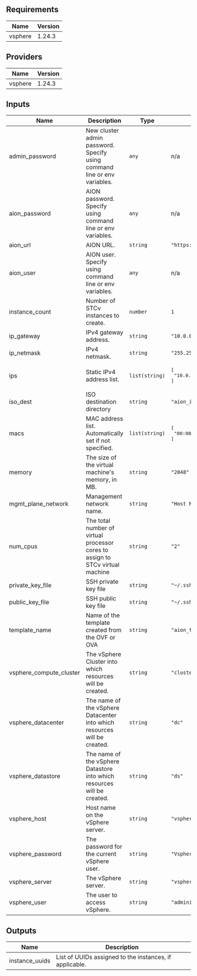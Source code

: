 <!-- BEGINNING OF PRE-COMMIT-TERRAFORM DOCS HOOK -->
## Requirements

| Name | Version |
|------|---------|
| vsphere | 1.24.3 |

## Providers

| Name | Version |
|------|---------|
| vsphere | 1.24.3 |

## Inputs

| Name | Description | Type | Default | Required |
|------|-------------|------|---------|:--------:|
| admin\_password | New cluster admin password. Specify using command line or env variables. | `any` | n/a | yes |
| aion\_password | AION password. Specify using command line or env variables. | `any` | n/a | yes |
| aion\_url | AION URL. | `string` | `"https://spirent.spirentaion.com"` | no |
| aion\_user | AION user. Specify using command line or env variables. | `any` | n/a | yes |
| instance\_count | Number of STCv instances to create. | `number` | `1` | no |
| ip\_gateway | IPv4 gateway address. | `string` | `"10.0.0.1"` | no |
| ip\_netmask | IPv4 netmask. | `string` | `"255.255.255.0"` | no |
| ips | Static IPv4 address list. | `list(string)` | <pre>[<br>  "10.0.0.11"<br>]</pre> | no |
| iso\_dest | ISO destination directory | `string` | `"aion_iso"` | no |
| macs | MAC address list.  Automatically set if not specified. | `list(string)` | <pre>[<br>  "00:00:00:11:22:33"<br>]</pre> | no |
| memory | The size of the virtual machine's memory, in MB. | `string` | `"2048"` | no |
| mgmt\_plane\_network | Management network name. | `string` | `"Host Network"` | no |
| num\_cpus | The total number of virtual processor cores to assign to STCv virtual machine | `string` | `"2"` | no |
| private\_key\_file | SSH private key file | `string` | `"~/.ssh/id_rsa"` | no |
| public\_key\_file | SSH public key file | `string` | `"~/.ssh/id_rsa.pub"` | no |
| template\_name | Name of the template created from the OVF or OVA | `string` | `"aion_template"` | no |
| vsphere\_compute\_cluster | The vSphere Cluster into which resources will be created. | `string` | `"cluster1"` | no |
| vsphere\_datacenter | The name of the vSphere Datacenter into which resources will be created. | `string` | `"dc"` | no |
| vsphere\_datastore | The name of the vSphere Datastore into which resources will be created. | `string` | `"ds"` | no |
| vsphere\_host | Host name on the vSphere server. | `string` | `"vsphere-01.spirentcom.com"` | no |
| vsphere\_password | The password for the current vSphere user. | `string` | `"VspherePassword"` | no |
| vsphere\_server | The vSphere server. | `string` | `"vsphere.spirentcom.com"` | no |
| vsphere\_user | The user to access vSphere. | `string` | `"administrator@vsphere.local"` | no |

## Outputs

| Name | Description |
|------|-------------|
| instance\_uuids | List of UUIDs assigned to the instances, if applicable. |

<!-- END OF PRE-COMMIT-TERRAFORM DOCS HOOK -->
